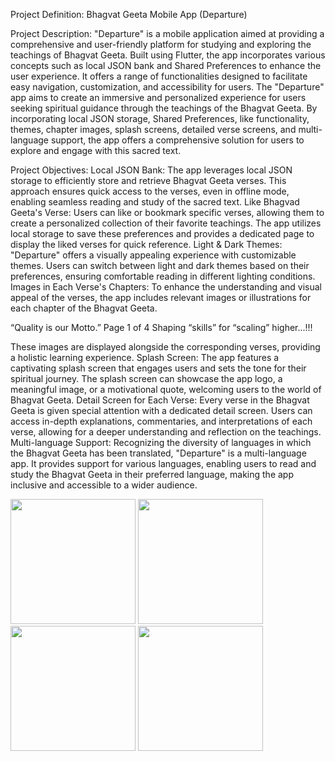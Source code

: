

Project Definition: Bhagvat Geeta Mobile App (Departure)

Project Description:
"Departure" is a mobile application aimed at providing a comprehensive and user-friendly
platform for studying and exploring the teachings of Bhagvat Geeta. Built using Flutter, the app
incorporates various concepts such as local JSON bank and Shared Preferences to enhance the
user experience. It offers a range of functionalities designed to facilitate easy navigation,
customization, and accessibility for users.
The "Departure" app aims to create an immersive and personalized experience for users seeking
spiritual guidance through the teachings of the Bhagvat Geeta. By incorporating local JSON
storage, Shared Preferences, like functionality, themes, chapter images, splash screens, detailed
verse screens, and multi-language support, the app offers a comprehensive solution for users to
explore and engage with this sacred text.

Project Objectives:
Local JSON Bank: The app leverages local JSON storage to efficiently store and retrieve
Bhagvat Geeta verses. This approach ensures quick access to the verses, even in offline mode,
enabling seamless reading and study of the sacred text.
Like Bhagvad Geeta's Verse: Users can like or bookmark specific verses, allowing them to
create a personalized collection of their favorite teachings. The app utilizes local storage to save
these preferences and provides a dedicated page to display the liked verses for quick reference.
Light & Dark Themes: "Departure" offers a visually appealing experience with customizable
themes. Users can switch between light and dark themes based on their preferences, ensuring
comfortable reading in different lighting conditions.
Images in Each Verse's Chapters: To enhance the understanding and visual appeal of the
verses, the app includes relevant images or illustrations for each chapter of the Bhagvat Geeta.

“Quality is our Motto.” Page 1 of 4 Shaping “skills” for “scaling” higher...!!!

These images are displayed alongside the corresponding verses, providing a holistic learning
experience.
Splash Screen: The app features a captivating splash screen that engages users and sets the tone
for their spiritual journey. The splash screen can showcase the app logo, a meaningful image, or
a motivational quote, welcoming users to the world of Bhagvat Geeta.
Detail Screen for Each Verse: Every verse in the Bhagvat Geeta is given special attention with
a dedicated detail screen. Users can access in-depth explanations, commentaries, and
interpretations of each verse, allowing for a deeper understanding and reflection on the
teachings.
Multi-language Support: Recognizing the diversity of languages in which the Bhagvat Geeta
has been translated, "Departure" is a multi-language app. It provides support for various
languages, enabling users to read and study the Bhagvat Geeta in their preferred language,
making the app inclusive and accessible to a wider audience.


<img src="https://github.com/BruceLeeAnuragK/bhagwat_gita1/assets/113960212/9aab0862-0f35-4a7c-b740-bc56b690f125" height="200">
<img src="https://github.com/BruceLeeAnuragK/bhagwat_gita1/assets/113960212/a53ac6bc-46fa-441e-8895-757c286b9b20" height="200">
<img src="https://github.com/BruceLeeAnuragK/bhagwat_gita1/assets/113960212/936a3e8b-4797-49de-9f9d-67a766fa0d44" height="200">
<img src="https://github.com/BruceLeeAnuragK/bhagwat_gita1/assets/113960212/ece5476a-8ca9-4026-b37b-89d134fbe6c4" height="200">



